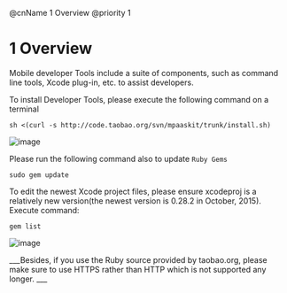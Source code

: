 @cnName 1 Overview
@priority 1

# 1 Overview

Mobile developer Tools include a suite of components, such as command line tools, Xcode plug-in, etc. to assist developers.

To install Developer Tools, please execute the following command on a terminal 
```Shell
sh <(curl -s http://code.taobao.org/svn/mpaaskit/trunk/install.sh)
```
![image](https://t.alipayobjects.com/images/rmsweb/T1e3BiXediXXXXXXXX.png)

Please run the following command also to update `Ruby Gems`

```
sudo gem update
```

To edit the newest Xcode project files, please ensure xcodeproj is a relatively new version(the newest version is 0.28.2 in October, 2015). Execute command:
```
gem list
```
![image](https://os.alipayobjects.com/rmsportal/RvdcdVMmtVMOqHZ.png)

___Besides, if you use the Ruby source provided by taobao.org, please make sure to use HTTPS rather than HTTP which is not supported any longer. ___
